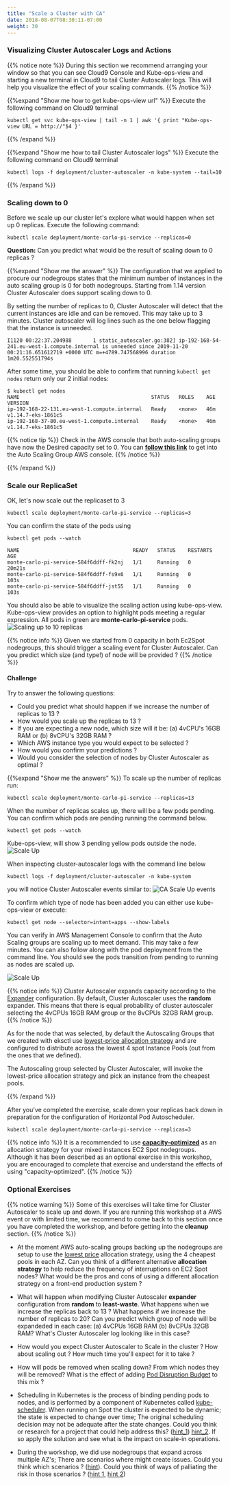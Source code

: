 ```yaml
---
title: "Scale a Cluster with CA"
date: 2018-08-07T08:30:11-07:00
weight: 30
---
```


### Visualizing Cluster Autoscaler Logs and Actions 

{{% notice note %}}
During this section we recommend arranging your window so that you can see Cloud9 Console and Kube-ops-view and starting a new terminal in Cloud9 to tail Cluster Autoscaler logs. This will help you visualize the effect of your scaling commands.
{{% /notice %}}

{{%expand "Show me how to get kube-ops-view url" %}}
Execute the following command on Cloud9 terminal
```
kubectl get svc kube-ops-view | tail -n 1 | awk '{ print "Kube-ops-view URL = http://"$4 }'
```
{{% /expand %}}


{{%expand "Show me how to tail Cluster Autoscaler logs" %}}
Execute the following command on Cloud9 terminal
```
kubectl logs -f deployment/cluster-autoscaler -n kube-system --tail=10
```
{{% /expand %}}

### Scaling down to 0

Before we scale up our cluster let's explore what would happen when set up 0 replicas. 
Execute the following command: 

```
kubectl scale deployment/monte-carlo-pi-service --replicas=0
```

**Question:** Can you predict what would be the result of scaling down to 0 replicas ?

{{%expand "Show me the answer" %}}
The configuration that we applied to procure our nodegroups states that the minimum number of instances in the 
auto scaling group is 0 for both nodegroups. Starting from 1.14 version Cluster Autoscaler does support 
scaling down to 0. 

By setting the number of replicas to 0, Cluster Autoscaler will detect that the current instances are idle and can be removed. This may take up to 3 minutes. Cluster autoscaler will log lines such as the one below flagging that the instance is unneeded. 

```
I1120 00:22:37.204988       1 static_autoscaler.go:382] ip-192-168-54-241.eu-west-1.compute.internal is unneeded since 2019-11-20 00:21:16.651612719 +0000 UTC m=+4789.747568996 duration 1m20.552551794s
```

After some time, you should be able to confirm that running `kubectl get nodes` return only our 2 initial nodes:

```
$ kubectl get nodes
NAME                                           STATUS   ROLES    AGE   VERSION
ip-192-168-22-131.eu-west-1.compute.internal   Ready    <none>   46m   v1.14.7-eks-1861c5
ip-192-168-37-80.eu-west-1.compute.internal    Ready    <none>   46m   v1.14.7-eks-1861c5
```

{{% notice tip %}}
Check in the AWS console that both auto-scaling groups have now the Desired capacity set to 0. You can **[follow this link](https://console.aws.amazon.com/ec2/autoscaling/home?#AutoScalingGroups:filter=eksctl-eksworkshop-eksctl-nodegroup-dev;view=details)** to get into the Auto Scaling Group AWS console.
{{% /notice %}}



{{% /expand %}}



### Scale our ReplicaSet

OK, let's now scale out the replicaset to 3 
```
kubectl scale deployment/monte-carlo-pi-service --replicas=3
```

You can confirm the state of the pods using
```
kubectl get pods --watch
```

```
NAME                                     READY   STATUS    RESTARTS   AGE
monte-carlo-pi-service-584f6ddff-fk2nj   1/1     Running   0          20m21s
monte-carlo-pi-service-584f6ddff-fs9x6   1/1     Running   0          103s
monte-carlo-pi-service-584f6ddff-jst55   1/1     Running   0          103s
```
You should also be able to visualize the scaling action using kube-ops-view. Kube-ops-view provides an option to highlight pods meeting a regular expression. All pods in green are **monte-carlo-pi-service** pods.
![Scaling up to 10 replicas](/images/using_ec2_spot_instances_with_eks/scaling/scaling-kov-10-replicas.png)

{{% notice info %}}
Given we started from 0 capacity in both Ec2Spot nodegroups, this should trigger a scaling event for Cluster Autoscaler. Can you predict which size (and type!) of node will be provided ? 
{{% /notice %}}

#### Challenge

Try to answer the following questions:

 - Could you predict what should happen if we increase the number of replicas to 13 ? 
 - How would you scale up the replicas to 13 ? 
 - If you are expecting a new node, which size will it be: (a) 4vCPU's 16GB RAM or (b) 8vCPU's 32GB RAM ? 
 - Which AWS instance type you would expect to be selected ?
 - How would you confirm your predictions ?
 - Would you consider the selection of nodes by Cluster Autoscaler as optimal ? 

{{%expand "Show me the answers" %}}
To scale up the number of replicas run:
```
kubectl scale deployment/monte-carlo-pi-service --replicas=13
```

When the number of replicas scales up, there will be a few pods pending. You can confirm which pods are pending running the command below. 
```
kubectl get pods --watch
```

Kube-ops-view, will show 3 pending yellow pods outside the node.
![Scale Up](/images/using_ec2_spot_instances_with_eks/scaling/scaling-asg-up-kov.png)

When inspecting cluster-autoscaler logs with the command line below 
```
kubectl logs -f deployment/cluster-autoscaler -n kube-system
```
you will notice Cluster Autoscaler events similar to:
![CA Scale Up events](/images/using_ec2_spot_instances_with_eks/scaling/scaling-asg-up2.png)


To confirm which type of node has been added you can either use kube-ops-view or execute:
```
kubectl get node --selector=intent=apps --show-labels
```

You can verify in AWS Management Console to confirm that the Auto Scaling groups are scaling up to meet demand. This may take a few minutes. You can also follow along with the pod deployment from the command line. You should see the pods transition from pending to running as nodes are scaled up.

![Scale Up](/images/using_ec2_spot_instances_with_eks/scaling/scaling-asg-up.png)

{{% notice info %}}
Cluster Autoscaler expands capacity according to the [Expander](https://github.com/kubernetes/autoscaler/blob/master/cluster-autoscaler/FAQ.md#what-are-expanders) configuration. By default, Cluster Autoscaler uses the **random** expander. This means that there is equal probability of cluster autoscaler selecting the 4vCPUs 16GB RAM group or the 8vCPUs 32GB RAM group. 
{{% /notice %}}

As for the node that was selected, by default the Autoscaling Groups that we created with eksctl use [lowest-price allocation strategy](https://docs.aws.amazon.com/en_pv/autoscaling/ec2/userguide/asg-purchase-options.html#asg-allocation-strategies) and are configured to distribute across the lowest 4 spot Instance Pools (out from the ones that we defined).  

The Autoscaling group selected by Cluster Autoscaler, will invoke the lowest-price allocation strategy and pick an instance from the cheapest pools. 

{{% /expand %}}

After you've completed the exercise, scale down your replicas back down in preparation for the configuration of Horizontal Pod Autoscheduler.
```
kubectl scale deployment/monte-carlo-pi-service --replicas=3
```

{{% notice info %}}
It is a recommended to use **[capacity-optimized](https://aws.amazon.com/blogs/compute/introducing-the-capacity-optimized-allocation-strategy-for-amazon-ec2-spot-instances/)** as an allocation strategy for your mixed instances EC2 Spot nodegroups. Although it has been described as an optional exercise in this workshop, you are encouraged to complete that exercise and understand the effects of using "capacity-optimized".
{{% /notice %}}

### Optional Exercises

{{% notice warning %}}
Some of this exercises will take time for Cluster Autoscaler to scale up and down. If you are running this
workshop at a AWS event or with limited time, we recommend to come back to this section once you have 
completed the workshop, and before getting into the **cleanup** section.
{{% /notice %}}

 * At the moment AWS auto-scaling groups backing up the nodegroups are setup to use the [lowest price](https://docs.aws.amazon.com/en_pv/autoscaling/ec2/userguide/asg-purchase-options.html#asg-allocation-strategies) allocation strategy, using the 4 cheapest pools in each AZ. Can you think of a different alternative **allocation strategy** to help reduce the frequency of interruptions on EC2 Spot nodes? What would be the pros and cons of using a different allocation strategy on a front-end production system ?

 * What will happen when modifying Cluster Autoscaler **expander** configuration from **random**  to **least-waste**. What happens when we increase the replicas back to 13 ? What happens if we increase the number of replicas to 20? Can you predict which group of node will be expandeded in each case: (a) 4vCPUs 16GB RAM (b) 8vCPUs 32GB RAM? What's Cluster Autoscaler log looking like in this case?

 * How would you expect Cluster Autoscaler to Scale in the cluster ? How about scaling out ? How much time you'll expect for it to take ?

 * How will pods be removed when scaling down? From which nodes they will be removed? What is the effect of adding [Pod Disruption Budget](https://kubernetes.io/docs/tasks/run-application/configure-pdb/) to this mix ? 

 * Scheduling in Kubernetes is the process of binding pending pods to nodes, and is performed by a component of Kubernetes called [kube-scheduler](https://kubernetes.io/docs/concepts/scheduling/kube-scheduler/). When running on Spot the cluster is expected to be dynamic; the state is expected to change over time; The original scheduling decision may not be adequate after the state changes. Could you think or research for a project that could help address this? ([hint_1](https://github.com/kubernetes-sigs/descheduler)) [hint_2](https://github.com/pusher/k8s-spot-rescheduler). If so apply the solution and see what is the impact on scale-in operations.

 * During the workshop, we did use nodegroups that expand across multiple AZ's; There are scenarios where might create issues. Could you think which scenarios ? ([hint](https://github.com/kubernetes/autoscaler/tree/master/cluster-autoscaler/cloudprovider/aws#common-notes-and-gotchas)). Could you think of ways of palliating the risk in those scenarios ? ([hint 1](https://github.com/aws-samples/amazon-k8s-node-drainer), [hint 2](https://github.com/kubernetes/autoscaler/blob/master/cluster-autoscaler/FAQ.md#im-running-cluster-with-nodes-in-multiple-zones-for-ha-purposes-is-that-supported-by-cluster-autoscaler))

